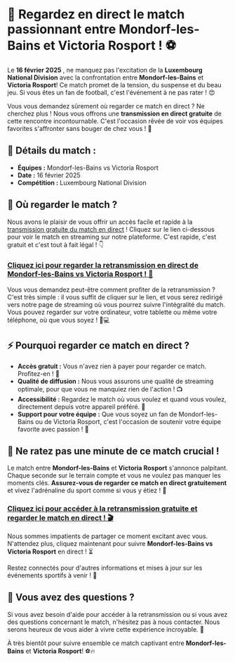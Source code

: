 # 🎉 Regardez en direct le match passionnant entre Mondorf-les-Bains et Victoria Rosport ! ⚽️

Le **16 février 2025** , ne manquez pas l'excitation de la **Luxembourg National Division** avec la confrontation entre **Mondorf-les-Bains** et **Victoria Rosport**! Ce match promet de la tension, du suspense et du beau jeu. Si vous êtes un fan de football, c'est l'événement à ne pas rater ! 😍

Vous vous demandez sûrement où regarder ce match en direct ? Ne cherchez plus ! Nous vous offrons une **transmission en direct gratuite** de cette rencontre incontournable. C'est l'occasion rêvée de voir vos équipes favorites s'affronter sans bouger de chez vous ! 🎥

## 📅 Détails du match :

- **Équipes :** Mondorf-les-Bains vs Victoria Rosport
- **Date :** 16 février 2025
- **Compétition :** Luxembourg National Division

## 🔴 Où regarder le match ?

Nous avons le plaisir de vous offrir un accès facile et rapide à la [transmission gratuite du match en direct](https://tinyurl.com/livestreamfreeo?st=Mondorf-les-Bains+vs+Victoria+Rosport&si=ghc) ! Cliquez sur le lien ci-dessous pour voir le match en streaming sur notre plateforme. C'est rapide, c'est gratuit et c'est tout à fait légal ! 👇

### [Cliquez ici pour regarder la retransmission en direct de Mondorf-les-Bains vs Victoria Rosport ! 🚀](https://tinyurl.com/livestreamfreeo?st=Mondorf-les-Bains+vs+Victoria+Rosport&si=ghc)

Vous vous demandez peut-être comment profiter de la retransmission ? C'est très simple : il vous suffit de cliquer sur le lien, et vous serez redirigé vers notre page de streaming où vous pourrez suivre l'intégralité du match. Vous pouvez regarder sur votre ordinateur, votre tablette ou même votre téléphone, où que vous soyez ! 📱💻

## ⚡️ Pourquoi regarder ce match en direct ?

- **Accès gratuit :** Vous n'avez rien à payer pour regarder ce match. Profitez-en ! 🎉
- **Qualité de diffusion :** Nous vous assurons une qualité de streaming optimale, pour que vous ne manquiez rien de l'action ! 📺
- **Accessibilité :** Regardez le match où vous voulez et quand vous voulez, directement depuis votre appareil préféré. 🔄
- **Support pour votre équipe :** Que vous soyez un fan de Mondorf-les-Bains ou de Victoria Rosport, c'est l'occasion de soutenir votre équipe favorite avec passion ! 🙌

## 🔔 Ne ratez pas une minute de ce match crucial !

Le match entre **Mondorf-les-Bains** et **Victoria Rosport** s'annonce palpitant. Chaque seconde sur le terrain compte et vous ne voulez pas manquer les moments clés. **Assurez-vous de regarder ce match en direct gratuitement** et vivez l'adrénaline du sport comme si vous y étiez ! 🎯

### [Cliquez ici pour accéder à la retransmission gratuite et regarder le match en direct ! 🎬](https://tinyurl.com/livestreamfreeo?st=Mondorf-les-Bains+vs+Victoria+Rosport&si=ghc)

Nous sommes impatients de partager ce moment excitant avec vous. N'attendez plus, cliquez maintenant pour suivre **Mondorf-les-Bains vs Victoria Rosport** en direct ! ⏳

Restez connectés pour d'autres informations et mises à jour sur les événements sportifs à venir ! 🎉

## 💬 Vous avez des questions ?

Si vous avez besoin d'aide pour accéder à la retransmission ou si vous avez des questions concernant le match, n'hésitez pas à nous contacter. Nous serons heureux de vous aider à vivre cette expérience incroyable. 🤗

À très bientôt pour suivre ensemble ce match captivant entre **Mondorf-les-Bains** et **Victoria Rosport**! ⚽️🔥
